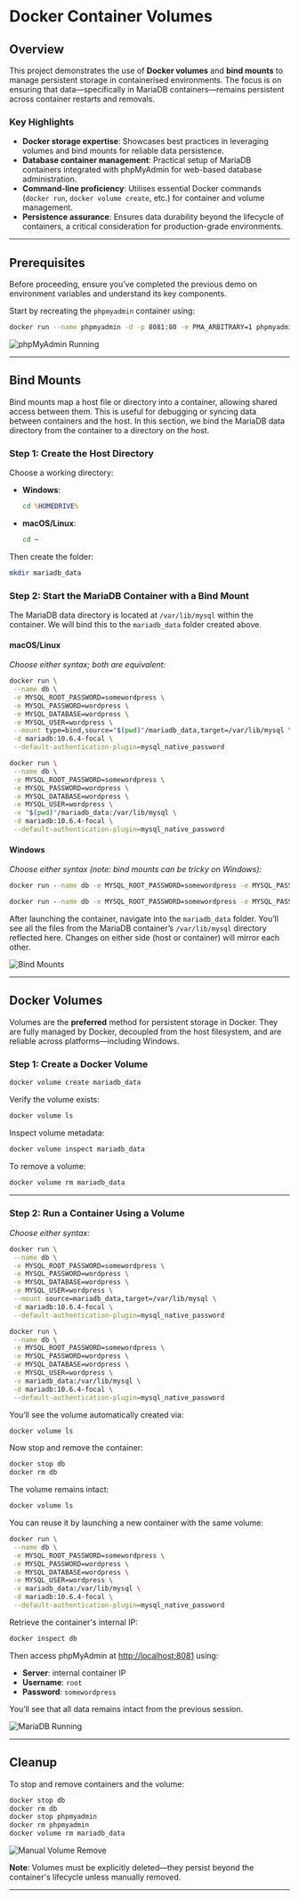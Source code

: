 # Docker Container Volumes

## Overview

This project demonstrates the use of **Docker volumes** and **bind mounts** to manage persistent storage in containerised environments. The focus is on ensuring that data—specifically in MariaDB containers—remains persistent across container restarts and removals.

### Key Highlights

- **Docker storage expertise**: Showcases best practices in leveraging volumes and bind mounts for reliable data persistence.
- **Database container management**: Practical setup of MariaDB containers integrated with phpMyAdmin for web-based database administration.
- **Command-line proficiency**: Utilises essential Docker commands (`docker run`, `docker volume create`, etc.) for container and volume management.
- **Persistence assurance**: Ensures data durability beyond the lifecycle of containers, a critical consideration for production-grade environments.

---

## Prerequisites

Before proceeding, ensure you’ve completed the previous demo on environment variables and understand its key components.

Start by recreating the `phpmyadmin` container using:

```bash
docker run --name phpmyadmin -d -p 8081:80 -e PMA_ARBITRARY=1 phpmyadmin/phpmyadmin
```

![phpMyAdmin Running](https://github.com/JThomas404/docker-course-adrian-cantrill/raw/main/images/setup_phpmyadmin.png)

---

## Bind Mounts

Bind mounts map a host file or directory into a container, allowing shared access between them. This is useful for debugging or syncing data between containers and the host. In this section, we bind the MariaDB data directory from the container to a directory on the host.

### Step 1: Create the Host Directory

Choose a working directory:

- **Windows**:  
  ```cmd
  cd %HOMEDRIVE%
  ```
- **macOS/Linux**:  
  ```bash
  cd ~
  ```

Then create the folder:

```bash
mkdir mariadb_data
```

### Step 2: Start the MariaDB Container with a Bind Mount

The MariaDB data directory is located at `/var/lib/mysql` within the container. We will bind this to the `mariadb_data` folder created above.

#### macOS/Linux  
*Choose either syntax; both are equivalent:*

```bash
docker run \
 --name db \
 -e MYSQL_ROOT_PASSWORD=somewordpress \
 -e MYSQL_PASSWORD=wordpress \
 -e MYSQL_DATABASE=wordpress \
 -e MYSQL_USER=wordpress \
 --mount type=bind,source="$(pwd)"/mariadb_data,target=/var/lib/mysql \
 -d mariadb:10.6.4-focal \
 --default-authentication-plugin=mysql_native_password
```

```bash
docker run \
 --name db \
 -e MYSQL_ROOT_PASSWORD=somewordpress \
 -e MYSQL_PASSWORD=wordpress \
 -e MYSQL_DATABASE=wordpress \
 -e MYSQL_USER=wordpress \
 -v "$(pwd)"/mariadb_data:/var/lib/mysql \
 -d mariadb:10.6.4-focal \
 --default-authentication-plugin=mysql_native_password
```

#### Windows  
*Choose either syntax (note: bind mounts can be tricky on Windows):*

```cmd
docker run --name db -e MYSQL_ROOT_PASSWORD=somewordpress -e MYSQL_PASSWORD=wordpress -e MYSQL_DATABASE=wordpress -e MYSQL_USER=wordpress --mount type=bind,source=%cd%/mariadb_data,target=/var/lib/mysql -d mariadb:10.6.4-focal --default-authentication-plugin=mysql_native_password
```

```cmd
docker run --name db -e MYSQL_ROOT_PASSWORD=somewordpress -e MYSQL_PASSWORD=wordpress -e MYSQL_DATABASE=wordpress -e MYSQL_USER=wordpress -v %cd%/mariadb_data:/var/lib/mysql -d mariadb:10.6.4-focal --default-authentication-plugin=mysql_native_password
```

After launching the container, navigate into the `mariadb_data` folder. You’ll see all the files from the MariaDB container’s `/var/lib/mysql` directory reflected here. Changes on either side (host or container) will mirror each other.

![Bind Mounts](https://github.com/JThomas404/docker-course-adrian-cantrill/raw/main/images/bind_mounts.png)

---

## Docker Volumes

Volumes are the **preferred** method for persistent storage in Docker. They are fully managed by Docker, decoupled from the host filesystem, and are reliable across platforms—including Windows.

### Step 1: Create a Docker Volume

```bash
docker volume create mariadb_data
```

Verify the volume exists:

```bash
docker volume ls
```

Inspect volume metadata:

```bash
docker volume inspect mariadb_data
```

To remove a volume:

```bash
docker volume rm mariadb_data
```

---

### Step 2: Run a Container Using a Volume

*Choose either syntax:*

```bash
docker run \
 --name db \
 -e MYSQL_ROOT_PASSWORD=somewordpress \
 -e MYSQL_PASSWORD=wordpress \
 -e MYSQL_DATABASE=wordpress \
 -e MYSQL_USER=wordpress \
 --mount source=mariadb_data,target=/var/lib/mysql \
 -d mariadb:10.6.4-focal \
 --default-authentication-plugin=mysql_native_password
```

```bash
docker run \
 --name db \
 -e MYSQL_ROOT_PASSWORD=somewordpress \
 -e MYSQL_PASSWORD=wordpress \
 -e MYSQL_DATABASE=wordpress \
 -e MYSQL_USER=wordpress \
 -v mariadb_data:/var/lib/mysql \
 -d mariadb:10.6.4-focal \
 --default-authentication-plugin=mysql_native_password
```

You’ll see the volume automatically created via:

```bash
docker volume ls
```

Now stop and remove the container:

```bash
docker stop db
docker rm db
```

The volume remains intact:

```bash
docker volume ls
```

You can reuse it by launching a new container with the same volume:

```bash
docker run \
 --name db \
 -e MYSQL_ROOT_PASSWORD=somewordpress \
 -e MYSQL_PASSWORD=wordpress \
 -e MYSQL_DATABASE=wordpress \
 -e MYSQL_USER=wordpress \
 -v mariadb_data:/var/lib/mysql \
 -d mariadb:10.6.4-focal \
 --default-authentication-plugin=mysql_native_password
```

Retrieve the container's internal IP:

```bash
docker inspect db
```

Then access phpMyAdmin at [http://localhost:8081](http://localhost:8081) using:
- **Server**: internal container IP
- **Username**: `root`
- **Password**: `somewordpress`

You’ll see that all data remains intact from the previous session.

![MariaDB Running](https://github.com/JThomas404/docker-course-adrian-cantrill/raw/main/images/mariadb.png)

---

## Cleanup

To stop and remove containers and the volume:

```bash
docker stop db
docker rm db
docker stop phpmyadmin
docker rm phpmyadmin
docker volume rm mariadb_data
```

![Manual Volume Remove](https://github.com/JThomas404/docker-course-adrian-cantrill/raw/main/images/manual_volume_rm.png)

**Note**: Volumes must be explicitly deleted—they persist beyond the container's lifecycle unless manually removed.

---